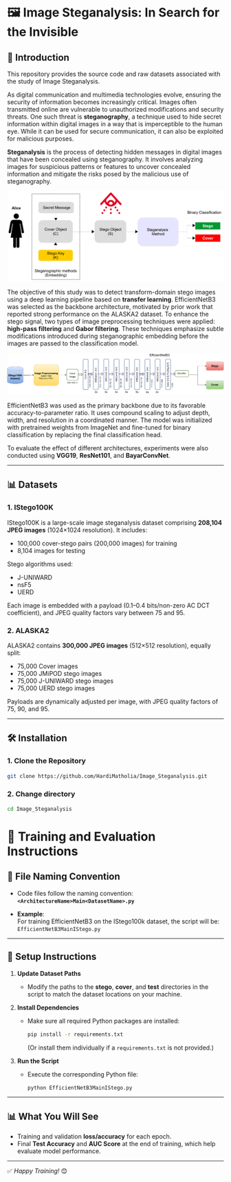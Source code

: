 # 🖼️ Image Steganalysis: In Search for the Invisible

## 🚀 Introduction

This repository provides the source code and raw datasets associated with the study of Image Steganalysis.

As digital communication and multimedia technologies evolve, ensuring the security of information becomes increasingly critical. Images often transmitted online are vulnerable to unauthorized modifications and security threats. One such threat is **steganography**, a technique used to hide secret information within digital images in a way that is imperceptible to the human eye. While it can be used for secure communication, it can also be exploited for malicious purposes.

**Steganalysis** is the process of detecting hidden messages in digital images that have been concealed using steganography. It involves analyzing images for suspicious patterns or features to uncover concealed information and mitigate the risks posed by the malicious use of steganography.

![Steganalysis](steg.png)

The objective of this study was to detect transform-domain stego images using a deep learning pipeline based on **transfer learning**. EfficientNetB3 was selected as the backbone architecture, motivated by prior work that reported strong performance on the ALASKA2 dataset. To enhance the stego signal, two types of image preprocessing techniques were applied: **high-pass filtering** and **Gabor filtering**. These techniques emphasize subtle modifications introduced during steganographic embedding before the images are passed to the classification model.

![Workflow](Workflow.png)

EfficientNetB3 was used as the primary backbone due to its favorable accuracy-to-parameter ratio. It uses compound scaling to adjust depth, width, and resolution in a coordinated manner. The model was initialized with pretrained weights from ImageNet and fine-tuned for binary classification by replacing the final classification head.

To evaluate the effect of different architectures, experiments were also conducted using **VGG19**, **ResNet101**, and **BayarConvNet**.

---

## 📊 Datasets

### 1. IStego100K

IStego100K is a large-scale image steganalysis dataset comprising **208,104 JPEG images** (1024×1024 resolution). It includes:

- 100,000 cover-stego pairs (200,000 images) for training
- 8,104 images for testing

Stego algorithms used:
- J-UNIWARD
- nsF5
- UERD

Each image is embedded with a payload (0.1–0.4 bits/non-zero AC DCT coefficient), and JPEG quality factors vary between 75 and 95.

### 2. ALASKA2

ALASKA2 contains **300,000 JPEG images** (512×512 resolution), equally split:

- 75,000 Cover images
- 75,000 JMiPOD stego images
- 75,000 J-UNIWARD stego images
- 75,000 UERD stego images

Payloads are dynamically adjusted per image, with JPEG quality factors of 75, 90, and 95.

---

## 🛠️ Installation

### 1. Clone the Repository

```bash
git clone https://github.com/HardiMatholia/Image_Steganalysis.git
```
### 2. Change directory
```bash
cd Image_Steganalysis
```

# 🧠 Training and Evaluation Instructions

## 📁 File Naming Convention
- Code files follow the naming convention:  
  **`<ArchitectureName>Main<DatasetName>.py`**
  
- **Example**:  
  For training EfficientNetB3 on the IStego100k dataset, the script will be:  
  `EfficientNetB3MainIStego.py`

---

## 🔧 Setup Instructions

1. **Update Dataset Paths**  
   - Modify the paths to the **stego**, **cover**, and **test** directories in the script to match the dataset locations on your machine.

2. **Install Dependencies**  
   - Make sure all required Python packages are installed:  
     ```bash
     pip install -r requirements.txt
     ```
     (Or install them individually if a `requirements.txt` is not provided.)

3. **Run the Script**  
   - Execute the corresponding Python file:  
     ```bash
     python EfficientNetB3MainIStego.py
     ```

---

## 📊 What You Will See

- Training and validation **loss/accuracy** for each epoch.
- Final **Test Accuracy** and **AUC Score** at the end of training, which help evaluate model performance.

---

✅ *Happy Training!* 😊  

 











